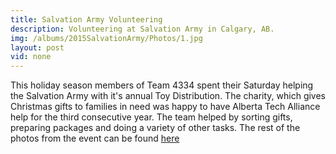 ```yaml
---
title: Salvation Army Volunteering
description: Volunteering at Salvation Army in Calgary, AB.
img: /albums/2015SalvationArmy/Photos/1.jpg
layout: post
vid: none
---
```

This holiday season members of Team 4334 spent their Saturday helping the Salvation Army with it's annual Toy Distribution. The charity, which gives Christmas gifts to families in need was happy to have Alberta Tech Alliance help for the third consecutive year. The team helped by sorting gifts, preparing packages and doing a variety of other tasks. The rest of the photos from the event can be found [here](/media/photos)